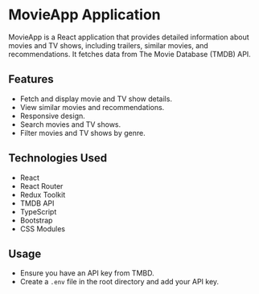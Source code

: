 # MovieApp Application

MovieApp is a React application that provides detailed information about movies and TV shows, including trailers, similar movies, and recommendations. It fetches data from The Movie Database (TMDB) API.

## Features
- Fetch and display movie and TV show details.
- View similar movies and recommendations.
- Responsive design.
- Search movies and TV shows.
- Filter movies and TV shows by genre.

## Technologies Used
- React
- React Router
- Redux Toolkit
- TMDB API
- TypeScript
- Bootstrap
- CSS Modules

## Usage
- Ensure you have an API key from TMBD.
- Create a `.env` file in the root directory and add your API key.

